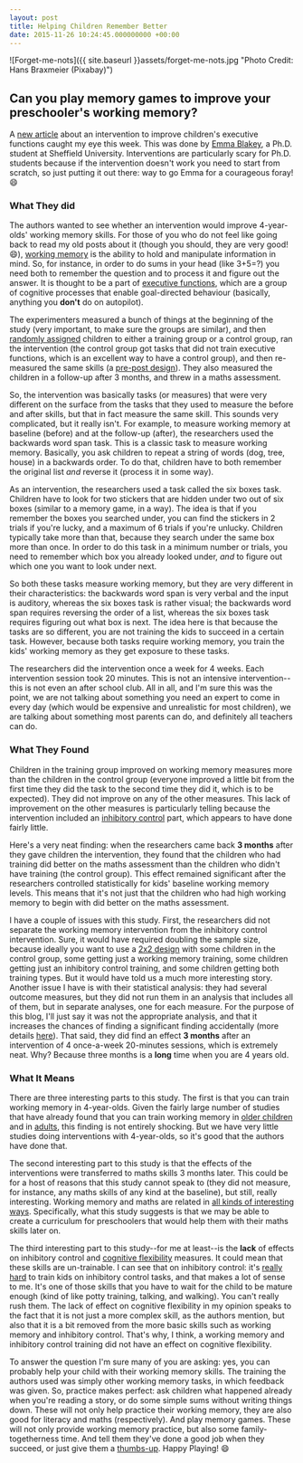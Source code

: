 ```yaml
---
layout: post
title: Helping Children Remember Better
date: 2015-11-26 10:24:45.000000000 +00:00
---
```

![Forget-me-nots]({{ site.baseurl }}assets/forget-me-nots.jpg "Photo Credit: Hans Braxmeier (Pixabay)")

## Can you play memory games to improve your preschooler's working memory?

A [new article](http://journal.frontiersin.org/article/10.3389/fpsyg.2015.01827/abstract) about an intervention to improve children's executive functions caught my eye this week. This was done by [Emma Blakey](https://www.researchgate.net/profile/Emma_Blakey), a Ph.D. student at Sheffield University. Interventions are particularly scary for Ph.D. students because if the intervention doesn't work you need to start from scratch, so just putting it out there: way to go Emma for a courageous foray! :smile:

### What They did
The authors wanted to see whether an intervention would improve 4-year-olds' working memory skills. For those of you who do not feel like going back to read my old posts about it (though you should, they are very good! :smile:), [working memory](https://galpod.com/the-memory-game) is the ability to hold and manipulate information in mind. So, for instance, in order to do sums in your head (like 3+5=?) you need both to remember the question and to process it and figure out the answer. It is thought to be a part of [executive functions](https://galpod.com/whos-the-executive), which are a group of cognitive processes that enable goal-directed behaviour (basically, anything you **don't** do on autopilot).

The experimenters measured a bunch of things at the beginning of the study (very important, to make sure the groups are similar), and then [randomly assigned](https://galpod.com/glossary#random-assignment) children to either a training group or a control group, ran the intervention (the control group got tasks that did not train executive functions, which is an excellent way to have a control group), and then re-measured the same skills (a [pre-post design](https://galpod.com/glossary#pre-post-design)). They also measured the children in a follow-up after 3 months, and threw in a maths assessment.

So, the intervention was basically tasks (or measures) that were very different on the surface from the tasks that they used to measure the before and after skills, but that in fact measure the same skill. This sounds very complicated, but it really isn't. For example, to measure working memory at baseline (before) and at the follow-up (after), the researchers used the backwards word span task. This is a classic task to measure working memory. Basically, you ask children to repeat a string of words (dog, tree, house) in a backwards order. To do that, children have to both remember the original list _and_ reverse it (process it in some way).

As an intervention, the researchers used a task called the six boxes task. Children have to look for two stickers that are hidden under two out of six boxes (similar to a memory game, in a way). The idea is that if you remember the boxes you searched under, you can find the stickers in 2 trials if you're lucky, and a maximum of 6 trials if you're unlucky. Children typically take more than that, because they search under the same box more than once. In order to do this task in a minimum number or trials, you need to remember which box you already looked under, _and_ to figure out which one you want to look under next.

So both these tasks measure working memory, but they are very different in their characteristics: the backwards word span is very verbal and the input is auditory, whereas the six boxes task is rather visual; the backwards word span requires reversing the order of a list, whereas the six boxes task requires figuring out what box is next. The idea here is that because the tasks are so different, you are not training the kids to succeed in a certain task. However, because both tasks require working memory, you train the kids' working memory as they get exposure to these tasks.

The researchers did the intervention once a week for 4 weeks. Each intervention session took 20 minutes. This is not an intensive intervention--this is not even an after school club. All in all, and I'm sure this was the point, we are not talking about something you need an expert to come in every day (which would be expensive and unrealistic for most children), we are talking about something most parents can do, and definitely all teachers can do.

### What They Found
Children in the training group improved on working memory measures more than the children in the control group (everyone improved a little bit from the first time they did the task to the second time they did it, which is to be expected). They did not improve on any of the other measures. This lack of improvement on the other measures is particularly telling because the intervention included an [inhibitory control](https://galpod.com/when-simon-doesnt-say-inhibitory-control-in-children) part, which appears to have done fairly little.

Here's a very neat finding: when the researchers came back **3 months** after they gave children the intervention, they found that the children who had training did better on the maths assessment than the children who didn't have training (the control group). This effect remained significant after the researchers controlled statistically for kids' baseline working memory levels. This means that it's not just that the children who had high working memory to begin with did better on the maths assessment.

I have a couple of issues with this study. First, the researchers did not separate the working memory intervention from the inhibitory control intervention. Sure, it would have required doubling the sample size, because ideally you want to use a [2x2 design](https://galpod.com/glossary#x2-design) with some children in the control group, some getting just a working memory training, some children getting just an inhibitory control training, and some children getting both training types. But it would have told us a much more interesting story. Another issue I have is with their statistical analysis: they had several outcome measures, but they did not run them in an analysis that includes all of them, but in separate analyses, one for each measure. For the purpose of this blog, I'll just say it was not the appropriate analysis, and that it increases the chances of finding a significant finding accidentally (more details [here](https://en.wikipedia.org/wiki/Multiple_comparisons_problem)). That said, they did find an effect **3 months** after an intervention of 4 once-a-week 20-minutes sessions, which is extremely neat. Why? Because three months is a **long** time when you are 4 years old.

### What It Means
There are three interesting parts to this study. The first is that you can train working memory in 4-year-olds. Given the fairly large number of studies that have already found that you can train working memory in [older children](http://onlinelibrary.wiley.com/doi/10.1002/icd.1816/abstract) and in [adults](http://www.ncbi.nlm.nih.gov/pmc/articles/PMC3313479/), this finding is not entirely shocking. But we have very little studies doing interventions with 4-year-olds, so it's good that the authors have done that.

The second interesting part to this study is that the effects of the interventions were transferred to maths skills 3 months later. This could be for a host of reasons that this study cannot speak to (they did not measure, for instance, any maths skills of any kind at the baseline), but still, really interesting. Working memory and maths are related in [all kinds of interesting ways](http://www.ncbi.nlm.nih.gov/pubmed/23168083). Specifically, what this study suggests is that we may be able to create a curriculum for preschoolers that would help them with their maths skills later on.

The third interesting part to this study--for me at least--is the **lack** of effects on inhibitory control and [cognitive flexibility](https://galpod.com/stretching-the-mind) measures. It could mean that these skills are un-trainable. I can see that on inhibitory control: it's [really hard](http://www.ncbi.nlm.nih.gov/pubmed/19120418) to train kids on inhibitory control tasks, and that makes a lot of sense to me. It's one of those skills that you have to wait for the child to be mature enough (kind of like potty training, talking, and walking). You can't really rush them. The lack of effect on cognitive flexibility in my opinion speaks to the fact that it is not just a more complex skill, as the authors mention, but also that it is a bit removed from the more basic skills such as working memory and inhibitory control. That's why, I think, a working memory and inhibitory control training did not have an effect on cognitive flexibility.

To answer the question I'm sure many of you are asking: yes, you can probably help your child with their working memory skills. The training the authors used was simply other working memory tasks, in which feedback was given. So, practice makes perfect: ask children what happened already when you're reading a story, or do some simple sums without writing things down. These will not only help practice their working memory, they are also good for literacy and maths (respectively). And play memory games. These will not only provide working memory practice, but also some family-togetherness time. And tell them they've done a good job when they succeed, or just give them a [thumbs-up](https://galpod.com/double-thumbs-up).
Happy Playing! :smile:
